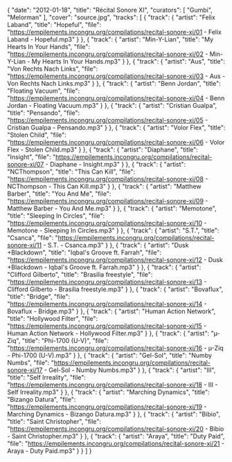 {
  "date": "2012-01-18",
  "title": "Récital Sonore XI",
  "curators": [
    "Gumbi",
    "Melorman"
  ],
  "cover": "source.jpg",
  "tracks": [
    {
      "track": {
        "artist": "Felix Laband",
        "title": "Hopeful",
        "file": "https://empilements.incongru.org/compilations/recital-sonore-xi/01 - Felix Laband - Hopeful.mp3"
      }
    },
    {
      "track": {
        "artist": "Min-Y-Lian",
        "title": "My Hearts In Your Hands",
        "file": "https://empilements.incongru.org/compilations/recital-sonore-xi/02 - Min-Y-Lian - My Hearts In Your Hands.mp3"
      }
    },
    {
      "track": {
        "artist": "Aus",
        "title": "Von Rechts Nach Links",
        "file": "https://empilements.incongru.org/compilations/recital-sonore-xi/03 - Aus - Von Rechts Nach Links.mp3"
      }
    },
    {
      "track": {
        "artist": "Benn Jordan",
        "title": "Floating Vacuum",
        "file": "https://empilements.incongru.org/compilations/recital-sonore-xi/04 - Benn Jordan - Floating Vacuum.mp3"
      }
    },
    {
      "track": {
        "artist": "Cristian Gualpa",
        "title": "Pensando",
        "file": "https://empilements.incongru.org/compilations/recital-sonore-xi/05 - Cristian Gualpa - Pensando.mp3"
      }
    },
    {
      "track": {
        "artist": "Volor Flex",
        "title": "Stolen Child",
        "file": "https://empilements.incongru.org/compilations/recital-sonore-xi/06 - Volor Flex - Stolen Child.mp3"
      }
    },
    {
      "track": {
        "artist": "Diaphane",
        "title": "Insight",
        "file": "https://empilements.incongru.org/compilations/recital-sonore-xi/07 - Diaphane - Insight.mp3"
      }
    },
    {
      "track": {
        "artist": "NCThompson",
        "title": "This Can Kill",
        "file": "https://empilements.incongru.org/compilations/recital-sonore-xi/08 - NCThompson - This Can Kill.mp3"
      }
    },
    {
      "track": {
        "artist": "Matthew Barber",
        "title": "You And Me",
        "file": "https://empilements.incongru.org/compilations/recital-sonore-xi/09 - Matthew Barber - You And Me.mp3"
      }
    },
    {
      "track": {
        "artist": "Memotone",
        "title": "Sleeping In Circles",
        "file": "https://empilements.incongru.org/compilations/recital-sonore-xi/10 - Memotone - Sleeping In Circles.mp3"
      }
    },
    {
      "track": {
        "artist": "S.T.",
        "title": "Csanca",
        "file": "https://empilements.incongru.org/compilations/recital-sonore-xi/11 - S.T. - Csanca.mp3"
      }
    },
    {
      "track": {
        "artist": "Dusk +Blackdown",
        "title": "Iqbal's Groove ft. Farrah",
        "file": "https://empilements.incongru.org/compilations/recital-sonore-xi/12 - Dusk +Blackdown - Iqbal's Groove ft. Farrah.mp3"
      }
    },
    {
      "track": {
        "artist": "Clifford Gilberto",
        "title": "Brasilia freestyle",
        "file": "https://empilements.incongru.org/compilations/recital-sonore-xi/13 - Clifford Gilberto - Brasilia freestyle.mp3"
      }
    },
    {
      "track": {
        "artist": "Bovaflux",
        "title": "Bridge",
        "file": "https://empilements.incongru.org/compilations/recital-sonore-xi/14 - Bovaflux - Bridge.mp3"
      }
    },
    {
      "track": {
        "artist": "Human Action Network",
        "title": "Hollywood Filter",
        "file": "https://empilements.incongru.org/compilations/recital-sonore-xi/15 - Human Action Network - Hollywood Filter.mp3"
      }
    },
    {
      "track": {
        "artist": "µ-Ziq",
        "title": "Phi-1700 (U-V)",
        "file": "https://empilements.incongru.org/compilations/recital-sonore-xi/16 - µ-Ziq - Phi-1700 (U-V).mp3"
      }
    },
    {
      "track": {
        "artist": "Gel-Sol",
        "title": "Numby Numbs",
        "file": "https://empilements.incongru.org/compilations/recital-sonore-xi/17 - Gel-Sol - Numby Numbs.mp3"
      }
    },
    {
      "track": {
        "artist": "III",
        "title": "Self Irreality",
        "file": "https://empilements.incongru.org/compilations/recital-sonore-xi/18 - III - Self Irreality.mp3"
      }
    },
    {
      "track": {
        "artist": "Marching Dynamics",
        "title": "Bizango Datura",
        "file": "https://empilements.incongru.org/compilations/recital-sonore-xi/19 - Marching Dynamics - Bizango Datura.mp3"
      }
    },
    {
      "track": {
        "artist": "Bibio",
        "title": "Saint Christopher",
        "file": "https://empilements.incongru.org/compilations/recital-sonore-xi/20 - Bibio - Saint Christopher.mp3"
      }
    },
    {
      "track": {
        "artist": "Araya",
        "title": "Duty Paid",
        "file": "https://empilements.incongru.org/compilations/recital-sonore-xi/21 - Araya - Duty Paid.mp3"
      }
    }
  ]
}
